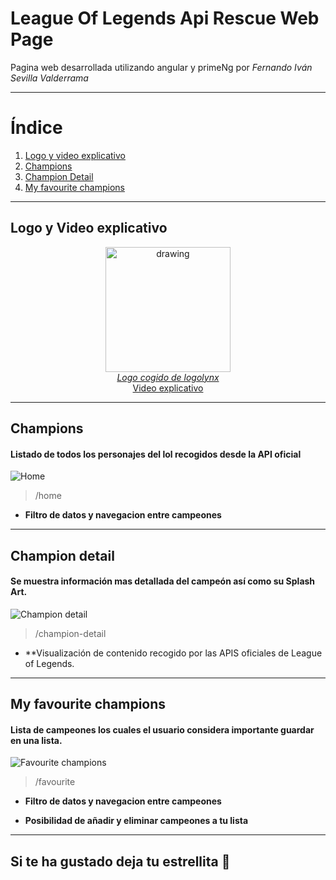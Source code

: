 # League Of Legends Api Rescue Web Page

Pagina web desarrollada utilizando angular y primeNg por <em>Fernando Iván Sevilla Valderrama</em>




--------------------------------------- 



# Índice
1. [Logo y video explicativo](#logo-y-video-explicativo)
2. [Champions](#champions)
3. [Champion Detail](#champion-detail)
4. [My favourite champions](#my-favourite-champions)



--------------------------------------- 
## Logo y Video explicativo

<p align="center">
 <img src="https://www.logolynx.com/images/logolynx/6b/6bb837960806745a1543e6b43fca2297.png" alt="drawing" width="200"/>
 <br>
 <em><a align="center" href="https://www.logolynx.com/topic/riot+games">Logo cogido de logolynx</a></em>
 <br>
  <a align="center" href="https://www.youtube.com/watch?v=NF1Dqf8jbcI">Video explicativo</a>
</p>
  

---------------------------------------  


## Champions
#### Listado de todos los personajes del lol recogidos desde la API oficial

![Home](gifs/1.gif)
> /home

* **Filtro de datos y navegacion entre campeones**


---------------------------------------  


## Champion detail
#### Se muestra información mas detallada del campeón así como su Splash Art.
![Champion detail](img_ionic/3.png)
> /champion-detail

* **Visualización de contenido recogido por las APIS oficiales de League of Legends.
 

---------------------------------------  


## My favourite champions
#### Lista de campeones los cuales el usuario considera importante guardar en una lista.
![Favourite champions](img_ionic/2.png)
> /favourite

* **Filtro de datos y navegacion entre campeones**

* **Posibilidad de añadir y eliminar campeones a tu lista**
 
 
---------------------------------------  





## Si te ha gustado deja tu estrellita 🤩
